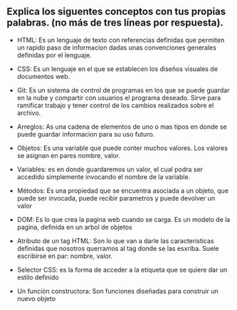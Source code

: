 ## Explica los siguentes conceptos con tus propias palabras. (no más de tres líneas por respuesta).

* HTML: Es un lenguaje de texto con referencias definidas que permiten un rapido paso de informacion dadas unas convenciones 
generales definidas por el lenguaje.

* CSS: Es un lenguaje en el que se establecen los diseños visuales de documentos web.

* Git:  Es un sistema de control de programas en los que se puede guardar en la nube y compartir con usuarios el programa deseado. Sirve para ramificar trabajo y tener control
de los cambios realizados sobre el archivo.

* Arreglos: As una cadena de elementos de uno o mas tipos en donde se puede guardar informacion para su uso futuro.

* Objetos: Es una variable que puede conter muchos valores. Los valores se asignan en pares nombre, valor.

* Variables: es en donde guardaremos un valor, el cual podra ser accedido simplemente invocando el nombre de la variable.

* Métodos: Es una propiedad que se encuentra asociada a un objeto, que puede ser invocada, puede recibir parametros y puede devolver un valor

* DOM: Es lo que crea la pagina web cuando se carga. Es un modelo de la pagina, definida en un arbol de objetos

* Atributo de un tag HTML: Son lo que van a darle las caracteristicas definidas que nosotros querramos al tag donde se las esxriba. Suele escribirse en par: nombre, valor.

* Selector CSS: es la forma de acceder a la etiqueta que se quiere dar un estilo definido

* Un función constructora: Son funciones diseñadas para construir un nuevo objeto

